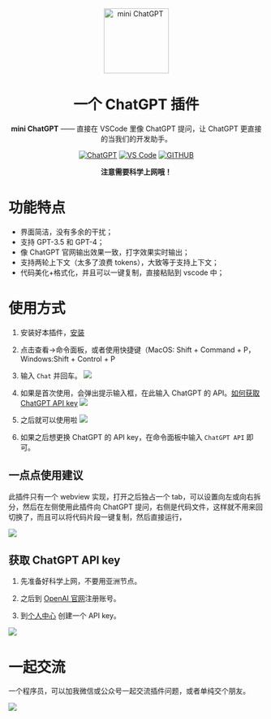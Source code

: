 
<div align="center">
<img src="https://raw.githubusercontent.com/huzhicheng/vscode-ChatGPT/main/resources/icon.png" alt="mini ChatGPT" width="128"/>

# 一个 ChatGPT 插件

**mini ChatGPT** —— 直接在 VSCode 里像 ChatGPT 提问，让 ChatGPT 更直接的当我们的开发助手。


[![ChatGPT](https://img.shields.io/badge/ChatGPT-green.svg?label=ChatGPT-3.5&style=for-the-badge&logo=openai)](https://platform.openai.com/docs/api-reference/chat)
[![VS Code](https://img.shields.io/badge/插件安装-Install-blue.svg?&style=for-the-badge)](https://marketplace.visualstudio.com/items?itemName=fengzheng.code-chatgpt-assistant)
[![GITHUB](https://img.shields.io/badge/源码-green.svg?label=GitHub&style=for-the-badge&logo=github)](https://github.com/huzhicheng/vscode-ChatGPT/tree/main)

**注意需要科学上网哦！**

</div>

# 功能特点

- 界面简洁，没有多余的干扰；
- 支持 GPT-3.5 和 GPT-4；
- 像 ChatGPT 官网输出效果一致，打字效果实时输出；
- 支持两轮上下文（太多了浪费 tokens），大致等于支持上下文；
- 代码美化+格式化，并且可以一键复制，直接粘贴到 vscode 中；

# 使用方式

1. 安装好本插件，[安装](https://marketplace.visualstudio.com/items?itemName=fengzheng.code-chatgpt-assistant) 

2. 点击查看->命令面板，或者使用快捷键（MacOS: Shift + Command + P，Windows:Shift + Control + P

3. 输入 `Chat` 并回车。 
![](https://hexo.moonkite.cn/blog/20230509111926.png)

4. 如果是首次使用，会弹出提示输入框，在此输入 ChatGPT 的 API。[如何获取ChatGPT API key](#获取-chatgpt-api-key)
![](https://hexo.moonkite.cn/blog/20230509112123.png)

5. 之后就可以使用啦
![](https://hexo.moonkite.cn/blog/20230509112311.png)

6. 如果之后想更换 ChatGPT 的 API key，在命令面板中输入 `ChatGPT API` 即可。

## 一点点使用建议

此插件只有一个 webview 实现，打开之后独占一个 tab，可以设置向左或向右拆分，然后在左侧使用此插件向 ChatGPT 提问，右侧是代码文件，这样就不用来回切换了，而且可以将代码片段一键复制，然后直接运行， 

![](https://hexo.moonkite.cn/blog/chatgpt.gif)

## 获取 ChatGPT API key
1. 先准备好科学上网，不要用亚洲节点。

2. 之后到 [OpenAI 官网](https://platform.openai.com/)注册账号。

3. 到[个人中心](https://platform.openai.com/account/api-keys) 创建一个 API key。

![](https://hexo.moonkite.cn/blog/20230509133206.png)



# 一起交流

一个程序员，可以加我微信或公众号一起交流插件问题，或者单纯交个朋友。

![](https://hexo.moonkite.cn/blog/%E8%81%94%E7%B3%BB%E6%96%B9%E5%BC%8F%20(1).png)